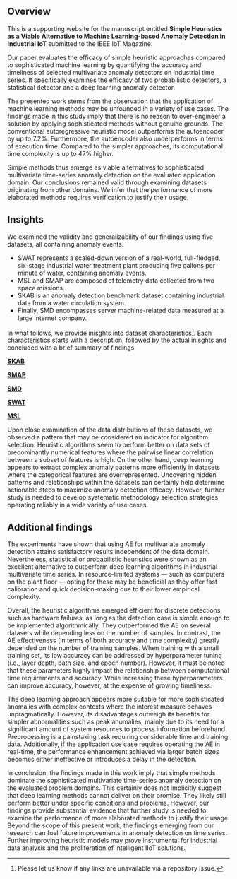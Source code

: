 
## Overview

This is a supporting website for the manuscript entitled **Simple Heuristics as a Viable Alternative to Machine Learning-based Anomaly Detection in Industrial IoT** submitted to the IEEE IoT Magazine. 

Our paper evaluates the efficacy of simple heuristic approaches compared to sophisticated machine learning by quantifying the accuracy and timeliness of selected multivariate anomaly detectors on industrial time series. It specifically examines the efficacy of two probabilistic detectors, a statistical detector and a deep learning anomaly detector. 

The presented work stems from the observation that the application of machine learning methods may be unfounded in a variety of use cases. 
The findings made in this study imply that there is no reason to over-engineer a solution by applying sophisticated methods without genuine grounds. 
The conventional autoregressive heuristic model outperforms the autoencoder by up to 7.2%. Furthermore, the autoencoder also underperforms in terms of execution time. Compared to the simpler approaches, its computational time complexity is up to 47% higher. 

Simple methods thus emerge as viable alternatives to sophisticated multivariate time-series anomaly detection on the evaluated application domain. 
Our conclusions remained valid through examining datasets originating from other domains. 
We infer that the performance of more elaborated methods requires verification to justify their usage.

## Insights

We examined the validity and generalizability of our findings using five datasets, all containing anomaly events.
 - SWAT represents a scaled-down version of a real-world, full-fledged, six-stage industrial water treatment plant producing five gallons per minute of water, containing anomaly events. 
 - MSL and SMAP are composed of telemetry data collected from two space missions. 
 - SKAB is an anomaly detection benchmark dataset containing industrial data from a water circulation system. 
 - Finally, SMD encompasses server machine-related data measured at a large internet company. 

In what follows, we provide inisghts into dataset characteristics[^1]. Each characteristics starts with a description, followed by the actual inisghts and concluded with a brief summary of findings.

[**SKAB**](html/SKAB.html) 

[**SMAP**](html/SMAP.html) 

[**SMD**](html/SMD.html) 

[**SWAT**](html/SWAT.html) 

[**MSL**](https://github-cloud.githubusercontent.com/alambic/media/514151638/1d/0a/1d0a025e67ad8cdeb26ed0d38ce4be598b23ffa66cfe6c4a413c6a75fd08a936?X-Amz-Algorithm=AWS4-HMAC-SHA256&X-Amz-Credential=AKIAIMWPLRQEC4XCWWPA%2F20221029%2Fus-east-1%2Fs3%2Faws4_request&X-Amz-Date=20221029T180528Z&X-Amz-Expires=3600&X-Amz-Signature=060a1bef2958503586743e10a938b0ef79ad0b81005e3d22973a7f00e1a8abc9&X-Amz-SignedHeaders=host&actor_id=0&key_id=0&repo_id=557500842&token=1)

Upon close examination of the data distributions of these datasets, we observed a pattern that may be considered an indicator for algorithm selection. 
Heuristic algorithms seem to perform better on data sets of predominantly numerical features where the pairwise linear correlation between a subset of features is high. On the other hand, deep learning appears to extract complex anomaly patterns more efficiently in datasets where the categorical features are overrepresented. 
Uncovering hidden patterns and relationships within the datasets can certainly help determine actionable steps to maximize anomaly detection efficacy. 
However, further study is needed to develop systematic methodology selection strategies operating reliably in a wide variety of use cases.

[^1]: Please let us know if any links are unavailable via a repository issue.

## Additional findings

The experiments have shown that using AE for multivariate anomaly detection attains satisfactory results independent of the data domain. Nevertheless, statistical or probabilistic heuristics were shown as an excellent alternative to outperform deep learning algorithms in industrial multivariate time series. In resource-limited systems — such as computers on the plant floor — opting for these may be beneficial as they offer fast calibration and quick decision-making due to their lower empirical complexity.

Overall, the heuristic algorithms emerged efficient for discrete detections, such as hardware failures, as long as the detection case is simple enough to be implemented algorithmically. They outperformed the AE on several datasets while depending less on the number of samples. In contrast, the AE effectiveness (in terms of both accuracy and time complexity) greatly depended on the number of training samples. When training with a small training set, its low accuracy can be addressed by hyperparameter tuning (i.e., layer depth, bath size, and epoch number). However, it must be noted that these parameters highly impact the relationship between computational time requirements and accuracy. While increasing these hyperparameters can improve accuracy, however, at the expense of growing timeliness.

The deep learning approach appears more suitable for more sophisticated anomalies with complex contexts where the interest measure behaves unpragmatically. However, its disadvantages outweigh its benefits for simpler abnormalities such as peak anomalies, mainly due to its need for a significant amount of system resources to process information beforehand. Preprocessing is a painstaking task requiring considerable time and training data. Additionally, if the application use case requires operating the AE in real-time, the performance enhancement achieved via larger batch sizes becomes either ineffective or introduces a delay in the detection.

In conclusion, the findings made in this work imply that simple methods dominate the sophisticated multivariate time-series anomaly detection on the evaluated problem domains. 
This certainly does not implicitly suggest that deep learning methods cannot deliver on their promise. They likely still perform better under specific conditions and problems. However, our findings provide substantial evidence that further study is needed to examine the performance of more elaborated methods to justify their usage. Beyond the scope of this present work, the findings emerging from our research can fuel future improvements in anomaly detection on time series.
Further improving heuristic models may prove instrumental for industrial data analysis and the proliferation of intelligent IIoT solutions.

